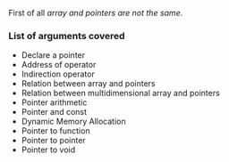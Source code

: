 First of all *array and pointers are not the same*.

### List of arguments covered

* Declare a pointer
* Address of operator
* Indirection operator
* Relation between array and pointers
* Relation between multidimensional array and pointers
* Pointer arithmetic
* Pointer and const
* Dynamic Memory Allocation 
* Pointer to function
* Pointer to pointer
* Pointer to void
